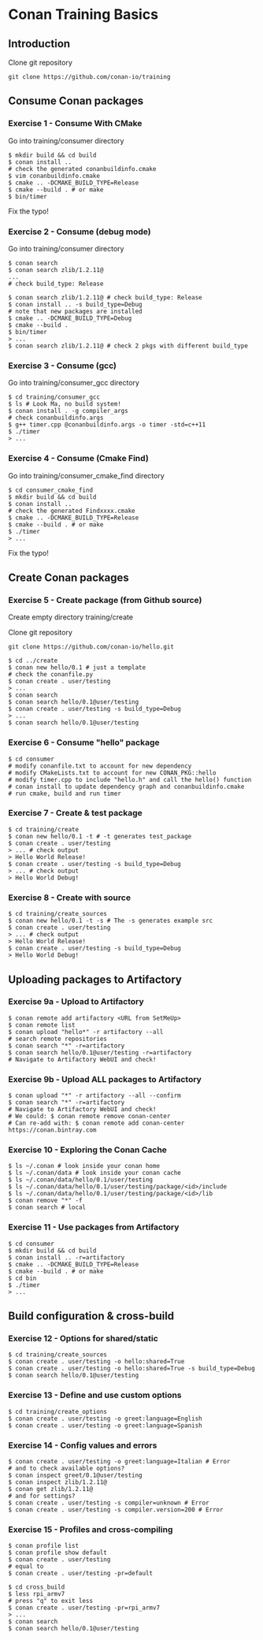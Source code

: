# Conan Training Basics

## Introduction

Clone git repository

```
git clone https://github.com/conan-io/training
```

## Consume Conan packages

### Exercise 1 - Consume With CMake

Go into training/consumer directory

```
$ mkdir build && cd build
$ conan install ..
# check the generated conanbuildinfo.cmake
$ vim conanbuildinfo.cmake
$ cmake .. -DCMAKE_BUILD_TYPE=Release
$ cmake --build . # or make
$ bin/timer
```

Fix the typo!


### Exercise 2 - Consume (debug mode)

Go into training/consumer directory

```
$ conan search
$ conan search zlib/1.2.11@
...
# check build_type: Release
```

```
$ conan search zlib/1.2.11@ # check build_type: Release
$ conan install .. -s build_type=Debug
# note that new packages are installed
$ cmake .. -DCMAKE_BUILD_TYPE=Debug
$ cmake --build .
$ bin/timer
> ... 
$ conan search zlib/1.2.11@ # check 2 pkgs with different build_type
```


### Exercise 3 - Consume (gcc)

Go into training/consumer_gcc directory

```
$ cd training/consumer_gcc
$ ls # Look Ma, no build system!
$ conan install . -g compiler_args
# check conanbuildinfo.args
$ g++ timer.cpp @conanbuildinfo.args -o timer -std=c++11
$ ./timer
> ...
```

### Exercise 4 - Consume (Cmake Find)

Go into training/consumer_cmake_find directory

```
$ cd consumer_cmake_find
$ mkdir build && cd build
$ conan install ..
# check the generated Findxxxx.cmake
$ cmake .. -DCMAKE_BUILD_TYPE=Release
$ cmake --build . # or make
$ ./timer
> ...
```

Fix the typo!

## Create Conan packages

### Exercise 5 - Create package (from Github source)

Create empty directory 	training/create

Clone git repository

```
git clone https://github.com/conan-io/hello.git
```

```
$ cd ../create
$ conan new hello/0.1 # just a template
# check the conanfile.py
$ conan create . user/testing
> ...
$ conan search
$ conan search hello/0.1@user/testing
$ conan create . user/testing -s build_type=Debug
> ...
$ conan search hello/0.1@user/testing
```

### Exercise 6 - Consume "hello" package

```
$ cd consumer
# modify conanfile.txt to account for new dependency
# modify CMakeLists.txt to account for new CONAN_PKG::hello
# modify timer.cpp to include "hello.h" and call the hello() function
# conan install to update dependency graph and conanbuildinfo.cmake
# run cmake, build and run timer
```

### Exercise 7 - Create & test package

```
$ cd training/create
$ conan new hello/0.1 -t # -t generates test_package
$ conan create . user/testing
> ... # check output
> Hello World Release!
$ conan create . user/testing -s build_type=Debug
> ... # check output
> Hello World Debug!
```

### Exercise 8 - Create with source

```
$ cd training/create_sources
$ conan new hello/0.1 -t -s # The -s generates example src
$ conan create . user/testing
> ... # check output
> Hello World Release!
$ conan create . user/testing -s build_type=Debug
> Hello World Debug!
```

## Uploading packages to Artifactory

### Exercise 9a - Upload to Artifactory

```
$ conan remote add artifactory <URL from SetMeUp>
$ conan remote list
$ conan upload "hello*" -r artifactory --all
# search remote repositories
$ conan search "*" -r=artifactory
$ conan search hello/0.1@user/testing -r=artifactory
# Navigate to Artifactory WebUI and check!
```

### Exercise 9b - Upload ALL packages to Artifactory

```
$ conan upload "*" -r artifactory --all --confirm
$ conan search "*" -r=artifactory
# Navigate to Artifactory WebUI and check!
# We could: $ conan remote remove conan-center
# Can re-add with: $ conan remote add conan-center https://conan.bintray.com
```

### Exercise 10 - Exploring the Conan Cache

```
$ ls ~/.conan # look inside your conan home
$ ls ~/.conan/data # look inside your conan cache
$ ls ~/.conan/data/hello/0.1/user/testing
$ ls ~/.conan/data/hello/0.1/user/testing/package/<id>/include
$ ls ~/.conan/data/hello/0.1/user/testing/package/<id>/lib
$ conan remove "*" -f
$ conan search # local
```

### Exercise 11 - Use packages from Artifactory

```
$ cd consumer
$ mkdir build && cd build
$ conan install .. -r=artifactory
$ cmake .. -DCMAKE_BUILD_TYPE=Release
$ cmake --build . # or make
$ cd bin
$ ./timer
> ...
```

## Build configuration & cross-build

### Exercise 12 - Options for shared/static

```
$ cd training/create_sources
$ conan create . user/testing -o hello:shared=True
$ conan create . user/testing -o hello:shared=True -s build_type=Debug
$ conan search hello/0.1@user/testing
```

### Exercise 13 - Define and use custom options

```
$ cd training/create_options
$ conan create . user/testing -o greet:language=English
$ conan create . user/testing -o greet:language=Spanish
```

### Exercise 14 - Config values and errors

```
$ conan create . user/testing -o greet:language=Italian # Error
# and to check available options?
$ conan inspect greet/0.1@user/testing
$ conan inspect zlib/1.2.11@
$ conan get zlib/1.2.11@
# and for settings?
$ conan create . user/testing -s compiler=unknown # Error
$ conan create . user/testing -s compiler.version=200 # Error
```


### Exercise 15 - Profiles and cross-compiling

```
$ conan profile list
$ conan profile show default
$ conan create . user/testing
# equal to
$ conan create . user/testing -pr=default
```

```
$ cd cross_build
$ less rpi_armv7
# press "q" to exit less
$ conan create . user/testing -pr=rpi_armv7
> ...
$ conan search
$ conan search hello/0.1@user/testing
```






